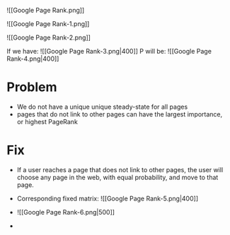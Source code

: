 ![[Google Page Rank.png]]

![[Google Page Rank-1.png]]

![[Google Page Rank-2.png]]

If we have:
![[Google Page Rank-3.png|400]]
P will be: 
![[Google Page Rank-4.png|400]]

# Problem 
- We do not have a unique unique steady-state for all pages
- pages that do not link to other pages can have the largest importance, or highest PageRank
# Fix
- If a user reaches a page that does not link to other pages, the user will choose any page in the web, with equal probability, and move to that page.
- Corresponding fixed matrix:
![[Google Page Rank-5.png|400]]

- ![[Google Page Rank-6.png|500]]
- 